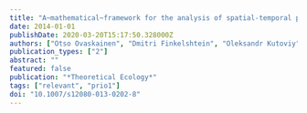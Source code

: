 ```yaml
---
title: "A~mathematical~fra­me­work for the analysis of spatial-temporal point processes"
date: 2014-01-01
publishDate: 2020-03-20T15:17:50.328000Z
authors: ["Otso Ovaskainen", "Dmitri Finkelshtein", "Oleksandr Kutoviy", "Stephen Cornell", "Ben Bolker", "Yuri Kondratiev"]
publication_types: ["2"]
abstract: ""
featured: false
publication: "*Theoretical Ecology*"
tags: ["relevant", "prio1"]
doi: "10.1007/s12080-013-0202-8"
---
```



